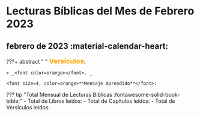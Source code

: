 # **Lecturas Bíblicas del Mes de Febrero 2023**

##  febrero de 2023 :material-calendar-heart:
???+ abstract " "
    <font size=4, color=orange>**Versículos**</font>:

    > _<font color=orange></font>. _
    
    <font size=4, color=orange>**Mensaje Aprendido**</font>:



??? tip "Total Mensual de Lecturas Bíblicas :fontawesome-solid-book-bible:" 
    - Total de Libros leídos: 
    - Total de Capítulos leídos: 
    - Total de Versículos leídos: 
